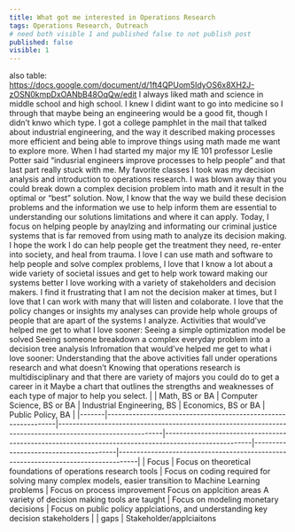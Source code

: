 ```yaml
---
title: What got me interested in Operations Research
tags: Operations Research, Outreach
# need both visible 1 and published false to not publish post
published: false
visible: 1
---
```

also table: https://docs.google.com/document/d/1ft4QPUom5IdyOS6x8XH2J-zOSN0kmpDxOANbB48OqQw/edit 
I always liked math and science in middle school and high school. 
I knew I didint want to go into medicine so I through that maybe being an engineering would be a good fit, though I didn’t knwo which type. I got a college pamphlet in the mail that talked about industrial engineering, and the way it described making processes more efficient and being able to improve things using math made me want to explore more. When I had started my major my IE 101 professor Leslie Potter said “indusrial engineers improve processes to help people” and that last part really stuck with me. My favorite classes I took was my decision analysis and introduction to operations research. I was blown away that you could break down a complex decision problem into math and it result in the optimal or “best” solution. Now, I know that the way we build these decision problems and the information we use to help inform them are essential to understanding our solutions limitations and where it can apply. Today, I focus on helping people by anaylzing and informating our criminal justice systems that is far removed from using math to analyze its decision making. I hope the work I do can help people get the treatment they need, re-enter into society, and heal from trauma. I love I can use math and software to help people and solve complex problems,
I love that I know a lot about a wide variety of societal issues and get to help work toward making our systems better
I love working with a variety of stakeholders and decision makers. I find it frustrating that I am not the decision maker at times, but I love that I can work with many that will listen and colaborate. 
I love that  the policy changes or insights my analyses can provide help whole groups of people that are apart of the systems I analyze.
Activities that would’ve helped me get to what I love sooner:
Seeing a simple optimization model be solved
Seeing someone breakdown a complex everyday problem into a decision tree analysis
Infromation that would’ve helped me get to what i love sooner:
Understanding that the above activities fall under operations research and what doesn’t 
Knowing that operations research is multidisciplinary and that there are variety of majors you could do to get a career in it
Maybe a chart that outlines the strengths and weaknesses of each type of major to help you select. 
|       | Math, BS or BA                                                | Computer Science, BS or BA                                                                                | Industrial Engineering, BS                                                                           | Economics, BS or BA                   | Public Policy, BA                                                                 |
|-------|---------------------------------------------------------------|-----------------------------------------------------------------------------------------------------------|------------------------------------------------------------------------------------------------------|---------------------------------------|-----------------------------------------------------------------------------------|
| Focus | Focus on theoretical foundations of operations research tools | Focus on coding required for solving many complex models, easier transition to Machine Learning problems  | Focus on process improvement Focus on applcition areas A variety of decision making tools are taught | Focus on modeling monetary decisions  | Focus on public policy applciations, and  understanding key decision stakeholders |
| gaps  | Stakeholder/applciaitons          